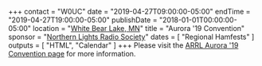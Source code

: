 +++
contact = "W0UC"
date = "2019-04-27T09:00:00-05:00"
endTime = "2019-04-27T19:00:00-05:00"
publishDate = "2018-01-01T00:00:00-05:00"
location = "[White Bear Lake, MN](https://www.google.com/maps/place/Community+of+Grace+Lutheran+Church/@45.0629004,-93.0265101,17z/)"
title = "Aurora '19 Convention"
sponsor = "[Northern Lights Radio Society](http://www.nlrs.org/)"
dates = [ "Regional Hamfests" ]
outputs = [ "HTML", "Calendar" ]
+++
Please visit the 
[ARRL Aurora '19 Convention page](http://www.arrl.org/hamfests/aurora-19-convention)
for more information.
